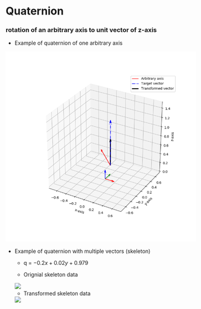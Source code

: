 # Quaternion 
### rotation of an arbitrary axis to unit vector of z-axis

* Example of quaternion of one arbitrary axis
<img src='image/example.png' />

* Example of quaternion with multiple vectors (skeleton)

	* q = $-0.2x + 0.02y + 0.979$

	* Orignial skeleton data
	<img src='image/ori_9_frame100_340.gif' />

	* Transformed skeleton data
	<img src='image/trans_9_frame100_340.gif' />
